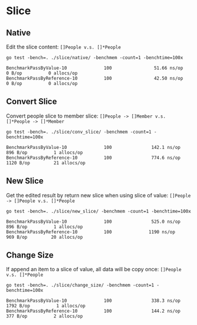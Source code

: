 # Slice

## Native
Edit the slice content: `[]People v.s. []*People`

```
go test -bench=. ./slice/native/ -benchmem -count=1 -benchtime=100x
```

```
BenchmarkPassByValue-10              100                51.66 ns/op            0 B/op          0 allocs/op
BenchmarkPassByReference-10          100                42.50 ns/op            0 B/op          0 allocs/op
```

## Convert Slice

Convert people slice to member slice: `[]People -> []Member v.s. []*People -> []*Member`

```
go test -bench=. ./slice/conv_slice/ -benchmem -count=1 -benchtime=100x
```

```
BenchmarkPassByValue-10              100               142.1 ns/op           896 B/op          1 allocs/op
BenchmarkPassByReference-10          100               774.6 ns/op          1120 B/op         21 allocs/op
```

## New Slice

Get the edited result by return new slice when using slice of value: `[]People -> []People v.s. []*People`

```
go test -bench=. ./slice/new_slice/ -benchmem -count=1 -benchtime=100x
```

```
BenchmarkPassByValue-10              100               525.0 ns/op           896 B/op          1 allocs/op
BenchmarkPassByReference-10          100              1190 ns/op             969 B/op         20 allocs/op

```
## Change Size

If append an item to a slice of value, all data will be copy once: `[]People v.s. []*People`

```
go test -bench=. ./slice/change_size/ -benchmem -count=1 -benchtime=100x
```

```
BenchmarkPassByValue-10              100               338.3 ns/op          1792 B/op          1 allocs/op
BenchmarkPassByReference-10          100               144.2 ns/op           377 B/op          2 allocs/op

```